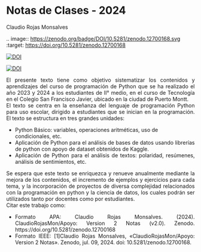 # Notas de Clases - 2024

Claudio Rojas Monsalves

.. image:: https://zenodo.org/badge/DOI/10.5281/zenodo.12700168.svg
  :target: https://doi.org/10.5281/zenodo.12700168

[![DOI](https://zenodo.org/badge/DOI/10.5281/zenodo.12700168.svg)](https://doi.org/10.5281/zenodo.12700168)

<a href="https://doi.org/10.5281/zenodo.12700168"><img src="https://zenodo.org/badge/DOI/10.5281/zenodo.12700168.svg" alt="DOI"></a>

<div align="justify">El presente texto tiene como objetivo sistematizar los contenidos y aprendizajes del curso de programación de Python que se ha realizado el año 2023 y 2024 a los estudiantes de II° medio, en el curso de Tecnología en el Colegio San Francisco Javier, ubicado en la ciudad de Puerto Montt.</div>
<div align="justify">El texto se centra en la enseñanza del lenguaje de programación Python para uso escolar, dirigido a estudiantes que se inician en la programación. El texto se estructura en tres grandes unidades:</div>

 - Python Básico: variables, operaciones aritméticas, uso de condicionales, etc.
 - <div align="justify">Aplicación de Python para el análisis de bases de datos usando librerías de python con apoyo de dataset obtenidos de Kaggle.</div>
 - <div align="justify">Aplicación de Python para el análisis de textos: polaridad, resúmenes, análisis de sentimientos, etc.</div>

<div align="justify">Se espera que este texto se enriquezca y renueve anualmente mediante la mejora de los contenidos, el incremento de ejemplos y ejercicios para cada tema, y la incorporación de proyectos de diversa complejidad relacionados con la programación en python y la ciencia de datos, los cuales podrán ser utilizados tanto por docentes como por estudiantes.</div>

<div align="justify">Citar este trabajo como:</div>

 - <div align="justify">Formato APA: Claudio Rojas Monsalves. (2024). ClaudioRojasMon/Apoyo: Version 2 Notas (v2.0). Zenodo. https://doi.org/10.5281/zenodo.12700168</div>
 - <div align="justify">Formato IEEE: [1]Claudio Rojas Monsalves, «ClaudioRojasMon/Apoyo: Version 2 Notas». Zenodo, jul. 09, 2024. doi: 10.5281/zenodo.12700168.</div>

```{tableofcontents}
```

